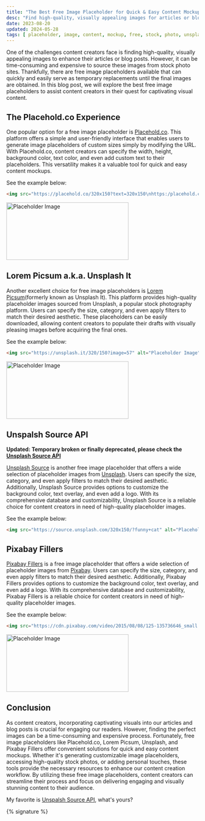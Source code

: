 ```yaml
---
title: "The Best Free Image Placeholder for Quick & Easy Content Mockups!"
desc: "Find high-quality, visually appealing images for articles or blog posts with free image placeholders like Placehold.co, Lorem Picsum, Unsplash, and Pixabay Fillers. Customize size, background, text, and more. Streamline your content creation workflow and engage your audience."
date: 2023-08-20
updated: 2024-05-28
tags: [ placeholder, image, content, mockup, free, stock, photo, unsplash, pixabay, placehold, lorem, picsum ]
---
```


One of the challenges content creators face is finding high-quality, visually appealing images to enhance their articles
or blog posts. However, it can be time-consuming and expensive to source these images from stock photo sites.
Thankfully, there are free image placeholders available that can quickly and easily serve as temporary replacements
until the final images are obtained. In this blog post, we will explore the best free image placeholders to assist
content creators in their quest for captivating visual content.

## The Placehold.co Experience

One popular option for a free image placeholder is [Placehold.co](https://placehold.co/). This platform offers a simple
and user-friendly interface that enables users to generate image placeholders of custom sizes simply by modifying the
URL. With Placehold.co, content creators can specify the width, height, background color, text color, and even add
custom text to their placeholders. This versatility makes it a valuable tool for quick and easy content mockups.

See the example below:

```html
<img src="https://placehold.co/320x150?text=320x150\nhttps:/placehold.co/" alt="Placeholder Image" />
```

<img src="https://placehold.co/320x150?text=320x150%5Cnhttps%3A%2Fplacehold.co%2F" alt="Placeholder Image" width="320" height="150" />

## Lorem Picsum a.k.a. Unsplash It

Another excellent choice for free image placeholders is [Lorem Picsum](https://picsum.photos/)(formerly known as
Unsplash It). This platform provides high-quality placeholder images sourced from Unsplash, a popular stock photography
platform. Users can specify the size, category, and even apply filters to match their desired aesthetic. These
placeholders can be easily downloaded, allowing content creators to populate their drafts with visually pleasing images
before acquiring the final ones.

See the example below:

```html
<img src="https://unsplash.it/320/150?image=57" alt="Placeholder Image" />
```

<img src="https://unsplash.it/320/150?image=57" alt="Placeholder Image" width="320" height="150" />

## Unspalsh Source API

**Updated: Temporary broken or finally deprecated, please check the [Unsplash Source API](https://unsplash.com/developers)**

[Unsplash Source](https://unsplash.com/developers) is another free image placeholder that offers a wide selection of
placeholder images from [Unsplash](https://unsplash.com/). Users can specify the size, category, and even apply filters
to match their desired aesthetic. Additionally, Unsplash Source provides options to customize the background color, text
overlay, and even add a logo. With its comprehensive database and customizability, Unsplash Source is a reliable choice
for content creators in need of high-quality placeholder images.

See the example below:

```html
<img src="https://source.unsplash.com/320x150/?funny+cat" alt="Placeholder Image" />
```

## Pixabay Fillers

[Pixabay Fillers](https://pixabay.com/service/about/api/) is a free image placeholder that offers a wide selection of
placeholder images from [Pixabay](https://pixabay.com/). Users can specify the size, category, and even apply filters
to match their desired aesthetic. Additionally, Pixabay Fillers provides options to customize the background color, text
overlay, and even add a logo. With its comprehensive database and customizability, Pixabay Fillers is a reliable choice
for content creators in need of high-quality placeholder images.

See the example below:

```html
<img src="https://cdn.pixabay.com/video/2015/08/08/125-135736646_small.jpg" alt="Placeholder Image" />
```

<img src="https://cdn.pixabay.com/video/2015/08/08/125-135736646_small.jpg" alt="Placeholder Image" width="320" height="150" />

## Conclusion

As content creators, incorporating captivating visuals into our articles and blog posts is crucial for engaging our
readers. However, finding the perfect images can be a time-consuming and expensive process. Fortunately, free image
placeholders like Placehold.co, Lorem Picsum, Unsplash, and Pixabay Fillers offer convenient solutions for quick and
easy content mockups. Whether it's generating customizable image placeholders, accessing high-quality stock photos, or
adding personal touches, these tools provide the necessary resources to enhance our content creation workflow. By
utilizing these free image placeholders, content creators can streamline their process and focus on delivering engaging
and visually stunning content to their audience.

My favorite is [Unspalsh Source API](https://unsplash.com/developers), what's yours?

{% signature %}
